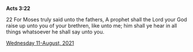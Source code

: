 **Acts 3:22**

22 For Moses truly said unto the fathers, A prophet shall the Lord your God raise up unto you of your brethren, like unto me; him shall ye hear in all things whatsoever he shall say unto you.

[Wednesday 11-August, 2021](https://t.me/s/daily_scripture)
